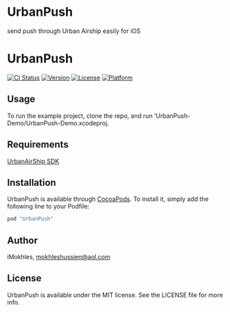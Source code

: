 # UrbanPush
send push through Urban Airship easily for iOS

# UrbanPush

[![CI Status](http://img.shields.io/travis/iMokhles/UrbanPush.svg?style=flat)](https://travis-ci.org/iMokhles/UrbanPush)
[![Version](https://img.shields.io/cocoapods/v/UrbanPush.svg?style=flat)](http://cocoapods.org/pods/UrbanPush)
[![License](https://img.shields.io/cocoapods/l/UrbanPush.svg?style=flat)](http://cocoapods.org/pods/UrbanPush)
[![Platform](https://img.shields.io/cocoapods/p/UrbanPush.svg?style=flat)](http://cocoapods.org/pods/UrbanPush)

## Usage

To run the example project, clone the repo, and run 'UrbanPush-Demo/UrbanPush-Demo.xcodeproj.

## Requirements
[UrbanAirShip SDK](www.urbanairship.com)

## Installation

UrbanPush is available through [CocoaPods](http://cocoapods.org). To install
it, simply add the following line to your Podfile:

```ruby
pod "UrbanPush"
```

## Author

iMokhles, mokhleshussien@aol.com

## License

UrbanPush is available under the MIT license. See the LICENSE file for more info.
